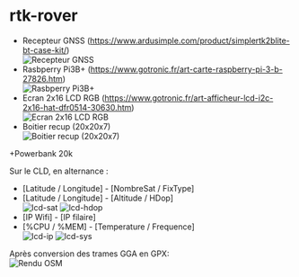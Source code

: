 # rtk-rover

* Recepteur GNSS (https://www.ardusimple.com/product/simplertk2blite-bt-case-kit/)<br>
![Recepteur GNSS](http://blueb.fr/RTK/docs/Photos/github/reduced/antenne.jpg)
* Rasbperry Pi3B+ (https://www.gotronic.fr/art-carte-raspberry-pi-3-b-27826.htm)<br>
![Rasbperry Pi3B+](http://blueb.fr/RTK/docs/Photos/github/reduced/Pi3.jpg)
* Ecran 2x16 LCD RGB (https://www.gotronic.fr/art-afficheur-lcd-i2c-2x16-hat-dfr0514-30630.htm)<br>
![Ecran 2x16 LCD RGB](http://blueb.fr/RTK/docs/Photos/github/reduced/lcd.jpg)
* Boitier recup (20x20x7)<br>
![Boitier recup (20x20x7)](http://blueb.fr/RTK/docs/Photos/github/reduced/Boitier-A.jpg)

+Powerbank 20k<br>

Sur le CLD, en alternance :
* [Latitude / Longitude]  -  [NombreSat / FixType]
* [Latitude / Longitude]  -  [Altitude / HDop]<br>
![lcd-sat](http://blueb.fr/RTK/docs/Photos/github/reduced/lcd-sat.jpg)
![lcd-hdop](http://blueb.fr/RTK/docs/Photos/github/reduced/lcd-hdop.jpg)
* [IP Wifi]  -  [IP filaire]
* [%CPU / %MEM]  -  [Temperature / Frequence]<br>
![lcd-ip](http://blueb.fr/RTK/docs/Photos/github/reduced/lcd-ip.jpg)
![lcd-sys](http://blueb.fr/RTK/docs/Photos/github/reduced/lcd-sys.jpg)

Après conversion des trames GGA en GPX:<br>
![Rendu OSM](http://blueb.fr/RTK/docs/Photos/github/reduced/osm.png)

